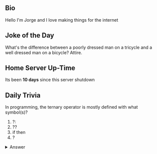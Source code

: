 ## Bio

Hello I'm Jorge and I love making things for the internet

## Joke of the Day

What's the difference between a poorly dressed man on a tricycle and a well dressed man on a bicycle? Attire.

## Home Server Up-Time

Its been **10 days** since this server shutdown


## Daily Trivia

In programming, the ternary operator is mostly defined with what symbol(s)?
 1. ?:
 2. ??
 3. if then
 4. ?

<details>
  <summary>Answer</summary>
  ?:
</details>
